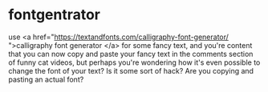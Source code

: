 # fontgentrator
use &lt;a href="https://textandfonts.com/calligraphy-font-generator/ ">calligraphy font generator &lt;/a> for  some fancy text, and you're content that you can now copy and paste your fancy text in the comments section of funny cat videos, but perhaps you're wondering how it's even possible to change the font of your text? Is it some sort of hack? Are you copying and pasting an actual font?
